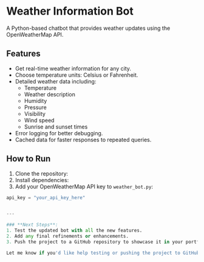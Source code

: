 # Weather Information Bot

A Python-based chatbot that provides weather updates using the OpenWeatherMap API.

## Features
- Get real-time weather information for any city.
- Choose temperature units: Celsius or Fahrenheit.
- Detailed weather data including:
  - Temperature
  - Weather description
  - Humidity
  - Pressure
  - Visibility
  - Wind speed
  - Sunrise and sunset times
- Error logging for better debugging.
- Cached data for faster responses to repeated queries.

## How to Run
1. Clone the repository:
2. Install dependencies:
3. Add your OpenWeatherMap API key to `weather_bot.py`:
```python
api_key = "your_api_key_here"


---

### **Next Steps**:
1. Test the updated bot with all the new features.
2. Add any final refinements or enhancements.
3. Push the project to a GitHub repository to showcase it in your portfolio.

Let me know if you'd like help testing or pushing the project to GitHub!

